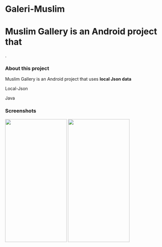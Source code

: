 # Galeri-Muslim
<h1>Muslim Gallery is an Android project that </h1>.

<h3>About this project</h3>
<p>Muslim Gallery is an Android project that uses <b>local Json data</b></p>
<p>Local-Json</p>
<p>Java</p>

<h3>Screenshots</h3>
<img src="https://lh5.googleusercontent.com/XyqPa4KWyXopbTta5l_uGHUf8GFMC_-rFCdfUlSpFlw23FfnxI5gWUD_z-vye6CTKnX7R36GlPk067tsKlxC=w10000-h10000" width="200" height="400"/>
<img src="https://lh3.googleusercontent.com/ApmXLoDjdPnMTIoGikqyPDnW74L459Bj0YrBfWRSkC_jbRuVW5MFBjwB1Dn1cEVA6Mm_MTcOoGtIUdUd9dtk=w10000-h10000" width="200" height="400"/>

